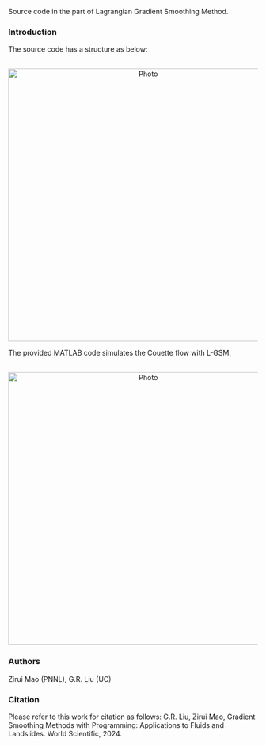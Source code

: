 Source code in the part of Lagrangian Gradient Smoothing Method.

### Introduction
The source code has a structure as below: 
<p align="center">
  <img src="https://maozirui.github.io/images/GSM_book_LGSM.png" alt="Photo" style="width: 550px;"/> 
</p>


The provided MATLAB code simulates the Couette flow with L-GSM.
<p align="center">
  <img src="https://maozirui.github.io/images/GSM_book_LGSM_1.png" alt="Photo" style="width: 550px;"/> 
</p>

### Authors
Zirui Mao (PNNL),  G.R. Liu (UC)

### Citation
Please refer to this work for citation as follows:
G.R. Liu, Zirui Mao, Gradient Smoothing Methods with Programming: Applications to Fluids and Landslides. World Scientific, 2024.
